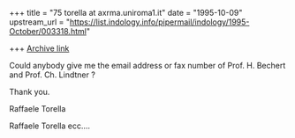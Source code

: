 +++
title = "75 torella at axrma.uniroma1.it"
date = "1995-10-09"
upstream_url = "https://list.indology.info/pipermail/indology/1995-October/003318.html"

+++
[Archive link](https://list.indology.info/pipermail/indology/1995-October/003318.html)

Could anybody give me the email address or fax number of Prof. H.
Bechert and Prof. Ch. Lindtner ?

Thank you.

Raffaele Torella

Raffaele Torella
ecc....







